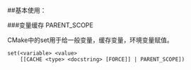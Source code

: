 ##基本使用：

###变量缓存 PARENT_SCOPE

CMake中的set用于给一般变量，缓存变量，环境变量赋值。

```
set(<variable> <value>
    [[CACHE <type> <docstring> [FORCE]] | PARENT_SCOPE])
```

